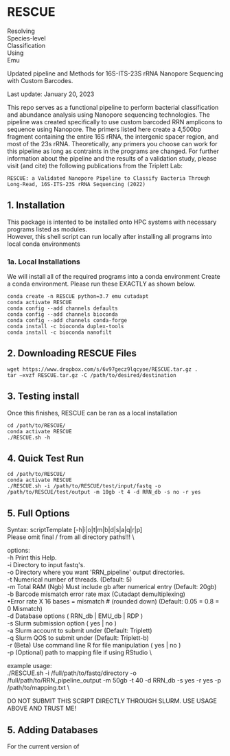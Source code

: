 # **RESCUE**
Resolving \
Species-level \
Classification \
Using \
Emu

Updated pipeline and Methods for 16S-ITS-23S rRNA Nanopore Sequencing with Custom Barcodes.

Last update: January 20, 2023

This repo serves as a functional pipeline to perform bacterial classification and abundance analysis using Nanopore sequencing technologies. The pipeline was created specifically to use custom barcoded RRN amplicons to sequence using Nanopore. The primers listed here create a 4,500bp fragment containing the entire 16S rRNA, the intergenic spacer region, and most of the 23s rRNA. Theoretically, any primers you choose can work for this pipeline as long as contraints in the programs are changed. For further information about the pipeline and the results of a validation study, please visit (and cite) the following publications from the Triplett Lab:

```
RESCUE: a Validated Nanopore Pipeline to Classify Bacteria Through Long-Read, 16S-ITS-23S rRNA Sequencing (2022)
```

## **1. Installation**
This package is intented to be installed onto HPC systems with necessary programs listed as modules. \
However, this shell script can run locally after installing all programs into local conda environments

### **1a. Local Installations** 
We will install all of the required programs into a conda environment
Create a conda environment. Please run these EXACTLY as shown below.
```
conda create -n RESCUE python=3.7 emu cutadapt
conda activate RESCUE
conda config --add channels defaults
conda config --add channels bioconda
conda config --add channels conda-forge
conda install -c bioconda duplex-tools
conda install -c bioconda nanofilt
```
## **2. Downloading RESCUE Files**
```
wget https://www.dropbox.com/s/6v97gecz9lqcyoe/RESCUE.tar.gz .
tar –xvzf RESCUE.tar.gz -C /path/to/desired/destination
```

## **3. Testing install**
Once this finishes, RESCUE can be ran as a local installation

```
cd /path/to/RESCUE/
conda activate RESCUE
./RESCUE.sh -h
```
## **4. Quick Test Run**
```
cd /path/to/RESCUE/
conda activate RESCUE
./RESCUE.sh -i /path/to/RESCUE/test/input/fastq -o /path/to/RESCUE/test/output -m 10gb -t 4 -d RRN_db -s no -r yes
```
## **5. Full Options**
Syntax: scriptTemplate [-h|i|o|t|m|b|d|s|a|q|r|p] \
Please omit final / from all directory paths!!! \

options: \
-h     Print this Help. \
-i     Directory to input fastq's. \
-o     Directory where you want 'RRN_pipeline' output directories. \
-t     Numerical number of threads. (Default: 5) \
-m     Total RAM (Ngb) Must include gb after numerical entry (Default: 20gb) \
-b 	   Barcode mismatch error rate max (Cutadapt demultiplexing) \
	        •Error rate X 16 bases = mismatch # (rounded down) (Default: 0.05 = 0.8 = 0 Mismatch) \
-d     Database options ( RRN_db | EMU_db | RDP ) \
-s     Slurm submission option ( yes | no ) \
-a	      Slurm account to submit under (Default: Triplett) \
-q	      Slurm QOS to submit under (Default: Triplett-b) \
-r     (Beta) Use command line R for file manipulation ( yes | no ) \
-p     (Optional) path to mapping file if using RStudio \

example usage: \
./RESCUE.sh -i /full/path/to/fastq/directory -o /full/path/to/RRN_pipeline_output -m 50gb -t 40 -d RRN_db -s yes -r yes -p /path/to/mapping.txt \

DO NOT SUBMIT THIS SCRIPT DIRECTLY THROUGH SLURM. USE USAGE ABOVE AND TRUST ME!

## **5. Adding Databases**
For the current version of 
```

